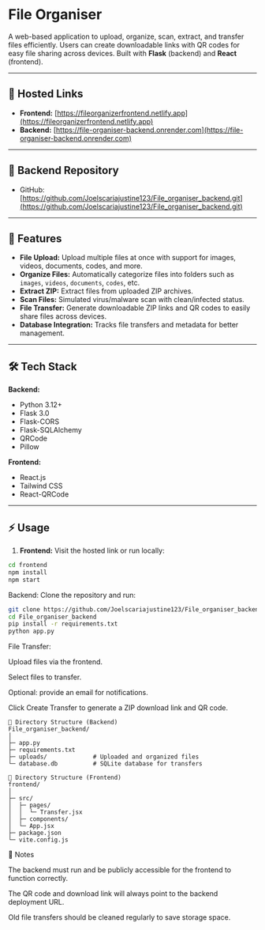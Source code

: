 # File Organiser

A web-based application to upload, organize, scan, extract, and transfer files efficiently. Users can create downloadable links with QR codes for easy file sharing across devices. Built with **Flask** (backend) and **React** (frontend).

---

## 🚀 Hosted Links

- **Frontend:** [https://fileorganizerfrontend.netlify.app](https://fileorganizerfrontend.netlify.app)  
- **Backend:** [https://file-organiser-backend.onrender.com](https://file-organiser-backend.onrender.com)

---

## 📂 Backend Repository

- GitHub: [https://github.com/Joelscariajustine123/File_organiser_backend.git](https://github.com/Joelscariajustine123/File_organiser_backend.git)

---

## 🔧 Features

- **File Upload:** Upload multiple files at once with support for images, videos, documents, codes, and more.
- **Organize Files:** Automatically categorize files into folders such as `images`, `videos`, `documents`, `codes`, etc.
- **Extract ZIP:** Extract files from uploaded ZIP archives.
- **Scan Files:** Simulated virus/malware scan with clean/infected status.
- **File Transfer:** Generate downloadable ZIP links and QR codes to easily share files across devices.
- **Database Integration:** Tracks file transfers and metadata for better management.

---

## 🛠️ Tech Stack

**Backend:**  
- Python 3.12+  
- Flask 3.0  
- Flask-CORS  
- Flask-SQLAlchemy  
- QRCode  
- Pillow  

**Frontend:**  
- React.js  
- Tailwind CSS  
- React-QRCode  

---

## ⚡ Usage

1. **Frontend:** Visit the hosted link or run locally:
 ``` bash
 cd frontend
 npm install
 npm start
```
Backend: Clone the repository and run:

```bash
git clone https://github.com/Joelscariajustine123/File_organiser_backend.git
cd File_organiser_backend
pip install -r requirements.txt
python app.py
```

File Transfer:

Upload files via the frontend.

Select files to transfer.

Optional: provide an email for notifications.

Click Create Transfer to generate a ZIP download link and QR code.
```
📂 Directory Structure (Backend)
File_organiser_backend/
│
├─ app.py
├─ requirements.txt
├─ uploads/             # Uploaded and organized files
└─ database.db          # SQLite database for transfers
```
```
📂 Directory Structure (Frontend)
frontend/
│
├─ src/
│  ├─ pages/
│  │  └─ Transfer.jsx
│  ├─ components/
│  └─ App.jsx
├─ package.json
└─ vite.config.js
```
📌 Notes

The backend must run and be publicly accessible for the frontend to function correctly.

The QR code and download link will always point to the backend deployment URL.

Old file transfers should be cleaned regularly to save storage space.
